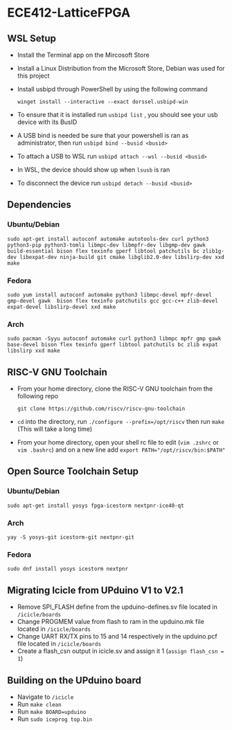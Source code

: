 # ECE412-LatticeFPGA
## WSL Setup
- Install the Terminal app on the Mircosoft Store
- Install a Linux Distribution from the Microsoft Store, Debian was used for this project
- Install usbipd through PowerShell by using the following command
  
  ```
  winget install --interactive --exact dorssel.usbipd-win
  ```
- To ensure that it is installed run `usbipd list` , you should see your usb device with its BusID 
- A USB bind is needed be sure that your powershell is ran as administrator, then run `usbipd bind --busid <busid>`
- To attach a USB to WSL run `usbipd attach --wsl --busid <busid>`
- In WSL, the device should show up when `lsusb` is ran
- To disconnect the device run `usbipd detach --busid <busid>`

## Dependencies
### Ubuntu/Debian
```
sudo apt-get install autoconf automake autotools-dev curl python3 python3-pip python3-tomli libmpc-dev libmpfr-dev libgmp-dev gawk build-essential bison flex texinfo gperf libtool patchutils bc zlib1g-dev libexpat-dev ninja-build git cmake libglib2.0-dev libslirp-dev xxd make
```
### Fedora
```
sudo yum install autoconf automake python3 libmpc-devel mpfr-devel gmp-devel gawk  bison flex texinfo patchutils gcc gcc-c++ zlib-devel expat-devel libslirp-devel xxd make
```
### Arch
```
sudo pacman -Syyu autoconf automake curl python3 libmpc mpfr gmp gawk base-devel bison flex texinfo gperf libtool patchutils bc zlib expat libslirp xxd make
```
## RISC-V GNU Toolchain
- From your home directory, clone the RISC-V GNU toolchain from the following repo 

  ```
  git clone https://github.com/riscv/riscv-gnu-toolchain
  ```
  
- `cd` into the directory, run `./configure --prefix=/opt/riscv` then run `make` (This will take a long time)
- From your home directory, open your shell rc file to edit (`vim .zshrc` or `vim .bashrc`) and on a new line add `export PATH="/opt/riscv/bin:$PATH"`
  
  
## Open Source Toolchain Setup
### Ubuntu/Debian
```
sudo apt-get install yosys fpga-icestorm nextpnr-ice40-qt
```
### Arch
```
yay -S yosys-git icestorm-git nextpnr-git
```
### Fedora
```
sudo dnf install yosys icestorm nextpnr
```

## Migrating Icicle from UPduino V1 to V2.1
- Remove SPI_FLASH define from the upduino-defines.sv file located in `/icicle/boards`
- Change PROGMEM value from flash to ram in the upduino.mk file located in `/icicle/boards`
- Change UART RX/TX pins to 15 and 14 respectively in the upduino.pcf file located in `/icicle/boards`
- Create a flash_csn output in icicle.sv and assign it 1 (`assign flash_csn = 1`)

## Building on the UPduino board
- Navigate to `/icicle`
- Run `make clean`
- Run `make BOARD=upduino`
- Run `sudo iceprog top.bin`
